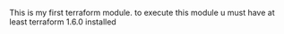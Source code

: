 This is my first terraform module. 
to execute this module u must have  at least terraform 1.6.0 installed
